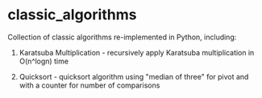 # classic_algorithms
Collection of classic algorithms re-implemented in Python, including:

1. Karatsuba Multiplication - recursively apply Karatsuba multiplication in O(n^logn) time

2. Quicksort - quicksort algorithm using "median of three" for pivot and with a counter for number of comparisons
